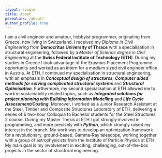 ```yaml
---
layout: single
title: About
permalink: /about/
author_profile: true
---
```


I am a civil engineer and amateur, hobbyist programmer, originating from Greece, now living in Switzerland. I received my *Diploma in Civil Engineering* from **Democritus University of Thrace** with a specialisation in structural engineering, followed by a *Master of Science degree in Civil Engineering* at the **Swiss Federal Institute of Technology (ETH)**. During my studies in Greece I took advantage of the Erasmus Placement Programme opportunity and worked as an intern for a medium sized civil engineer office in Austria. At ETH, I continued my specialisation in structural engineering, with an emphasis in ***Conceptual design of structures***, ***Computer aided methods for solving complicated structural systems*** and ***Structural Optimisation***. Furthermore, my second specialisation at ETH allowed me to work in sustainability related topics, such as ***Integrated solutions for project planning with Building Information Modelling*** and ***Life Cycle Assessment/Costing***. Moreover, I worked as a Junior Research Assistant at the Steel, Timber and Composite Structures Laboratory of ETH, delivering a series of 6 two-hour Colloquia to Bachelor students for the Steel Structures 2 course. During my Master Thesis at ETH I got strongly involved in programming, and more precisely with ***Python***, which strongly raised my interest in the branch. My work was to develop an optimization framework for a revolutionary, ground-based, Gamma-Ray telescope, working together with a group of astrophysicists from the Institute of Particle Physics at ETH. My main goal is my involvement in exciting, challenging, out-of-the-box projects in the sector of structural engineering.

